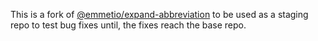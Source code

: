 This is a fork of [@emmetio/expand-abbreviation](https://github.com/@emmetio/expand-abbreviation) to be used as a staging repo to test bug fixes until, the fixes reach the base repo.